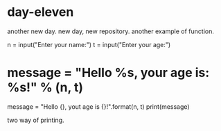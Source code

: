# day-eleven
another new day.
new day, new repository.
another example of function.

n = input("Enter your name:")
t = input("Enter your age:")
# message = "Hello %s, your age is: %s!" % (n, t)
message = "Hello {}, yout age is {}!".format(n, t)
print(message)

two way of printing.
